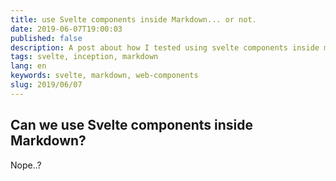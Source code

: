 ```yaml
---
title: use Svelte components inside Markdown... or not.
date: 2019-06-07T19:00:03
published: false
description: A post about how I tested using svelte components inside markdown content.
tags: svelte, inception, markdown
lang: en
keywords: svelte, markdown, web-components
slug: 2019/06/07
---
```


## Can we use Svelte components inside Markdown?

Nope..?
